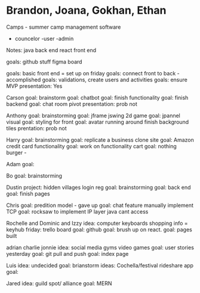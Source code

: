 # Brandon, Joana, Gokhan, Ethan
Camps - summer camp management software

- councelor
-user
-admin

Notes: java back end react front end

goals: github stuff
figma board

goals: basic front end = set up on friday
goals: connect front to back - accomplished
goals: validations, create users and activities
goals: ensure MVP
presentation: Yes

Carson
goal: brainstorm
goal: chatbot 
goal: finish functionality 
goal: finish backend 
goal: chat room pivot
presentation: prob not

Anthony 
goal: brainstorming
goal: jframe jswing 2d game
goal: jpannel visual 
goal: styling for front 
goal: avatar running around finish background tiles 
prentation: prob not

Harry
goal: brainstorming
goal: replicate a business clone site
goal: Amazon credit card functionality
goal: work on functionality cart
goal: nothing burger -  

Adam
goal:

Bo
goal: brainstorming

Dustin
project: hidden villages login reg
goal: brainstorming
goal: back end
goal: finish pages 

Chris
goal: predition model - gave up
goal: chat feature manually implement TCP
goal: rocksaw to implement IP layer java cant access

Rochelle and Dominic and Izzy
idea: computer keyboards shopping info = keyhub
friday: trello board 
goal: github
goal: brush up on react. 
goal: pages built

adrian charlie jonnie
idea: social media gyms video games
goal: user stories yesterday
goal: git pull and push
goal: index page   

Luis
idea: undecided
goal: brianstorm ideas: Cochella/festival rideshare app
goal: 

Jared
idea: guild spot/ alliance
goal: MERN